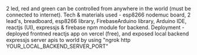 2 led, red and green can be controlled from anywhere in the world (must be connected to internet).
Tech & materials used - esp8266 nodemuc board, 2 lead's, breadboard, esp8266 library, FirebaseArduino library, Arduino IDE, reactjs (UI), expressjs & firebase npm module for backend.
Deployment - deployed frontned reactjs app on vercel (free), and exposed local backend expressjs server apis to world by using "ngrok http YOUR_LOCAL_BACKEND_SERVER_PORT"
